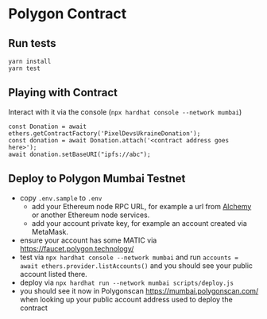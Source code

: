 # Polygon Contract

## Run tests

    yarn install
    yarn test

## Playing with Contract

Interact with it via the console (`npx hardhat console --network mumbai`)

```
const Donation = await ethers.getContractFactory('PixelDevsUkraineDonation');
const donation = await Donation.attach('<contract address goes here>');
await donation.setBaseURI("ipfs://abc");
```

## Deploy to Polygon Mumbai Testnet

- copy `.env.sample` to `.env`
  - add your Ethereum node RPC URL, for example a url from [Alchemy](https://www.alchemy.com/) or another Ethereum node services.
  - add your account private key, for example an account created via MetaMask.
- ensure your account has some MATIC via <https://faucet.polygon.technology/>
- test via `npx hardhat console --network mumbai` and run `accounts = await ethers.provider.listAccounts()` and you should see your public account listed there.
- deploy via `npx hardhat run --network mumbai scripts/deploy.js`
- you should see it now in Polygonscan <https://mumbai.polygonscan.com/> when looking up your public account address used to deploy the contract
